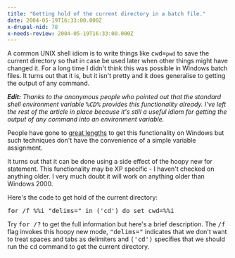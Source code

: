 ```yaml
---
title: "Getting hold of the current directory in a batch file."
date: 2004-05-19T16:33:00.000Z
x-drupal-nid: 78
x-needs-review: 2004-05-19T16:33:00.000Z
---
```

A common UNIX shell idiom is to write things like <tt>cwd=`pwd`</tt> to save the current directory so that in case be used later when other things might have changed it. For a long time I didn't think this was possible in Windows batch files. It turns out that it is, but it isn't pretty and it does generalise to getting the output of any command.

_**Edit:** Thanks to the anonymous people who pointed out that the standard shell environment variable <tt>%CD%</tt> provides this functionality already. I've left the rest of the article in place because it's still a useful idiom for getting the output of any command into an environment variable._

People have gone to [great lengths](
http://www.skarnet.org/software/execline/backtick.html) to get this functionality on Windows but such techniques don't have the convenience of a simple variable assignment.

It turns out that it can be done using a side effect of the hoopy new for statement. This functionality may be XP specific - I haven't checked on anything older. I very much doubt it will work on anything older than Windows 2000.

Here's the code to get hold of the current directory:

<pre>for /f %%i "delims=" in ('cd') do set cwd=%%i
</pre>

Try <tt>for /?</tt> to get the full information but here's a brief description. The <tt>/f</tt> flag invokes this hoopy new mode, <tt>"delims="</tt> indicates that we don't want to treat spaces and tabs as delimiters and <tt>('cd')</tt> specifies that we should run the <tt>cd</tt> command to get the current directory.